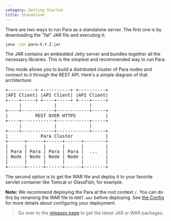 ```yaml
---
category: Getting Started
title: Standalone
---
```


There are two ways to run Para as a standalone server. The first one is by downloading the "fat" JAR file and executing it:

```bash
java -jar para-X.Y.Z.jar
```

The JAR contains an embedded Jetty server and bundles together all the necessary libraries. This is the simplest and
recommended way to run Para.

This mode allows you to build a distributed cluster of Para nodes and connect to it through the REST API.
Here's a simple diagram of that architecture:

<pre>
+----------+ +----------+ +----------+
|API Client| |API Client| |API Client|
+----+-----+ +----+-----+ +----+-----+
     |            |            |
+----+------------+------------+-----+
|          REST OVER HTTPS           |
+----+------------+------------+-----+
     |            |            |
+----+------------+------------+-----+
|            Para Cluster            |
+------+------+------+------+--------+
|      |      |      |      |        |
| Para | Para | Para | Para |  ...   |
| Node | Node | Node | Node |        |
|      |      |      |      |        |
+------+------+------+------+--------+ 
</pre>


The second option is to get the WAR file and deploy it to your favorite servlet container like Tomcat or
GlassFish, for example.

**Note:** We recommend deploying the Para at the root context `/`. You can do this by renaming the WAR file
to `ROOT.war` before deploying. See [the Config](#005-config) for more details about configuring your deployment.

> Go over to the [releases page](https://github.com/erudika/para/releases) to get the latest JAR or WAR packages.